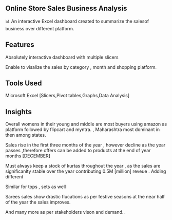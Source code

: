 ## Online Store Sales Business Analysis

📊 An interactive Excel dashboard created to summarize the salesof business over different platform.

## Features
Absolutely interactive dashboard with multiple slicers

Enable to visalize the sales by category , month and shopping platform.

## Tools Used
Microsoft Excel [Slicers,Pivot tables,Graphs,Data Analysis]

## Insights
Overall womens in their young and middle are most buyers using amazon as platform followed by flipcart and myntra. , Maharashtra most dominant in then among states.

Sales rise in the first three months of the year , however decline as the year passes ,therefore offers can be added to products at the end of year months [DECEMBER]

Must always keep a stock of kurtas throughout the year , as the sales are significanlty stable over the year contributing 0.5M [million] reveue . Adding different

Similar for tops , sets as well

Sarees sales show drastic flucations as per festive seasons at the near half of the year the sales improves.

And many more as per stakeholders vison and demand..
